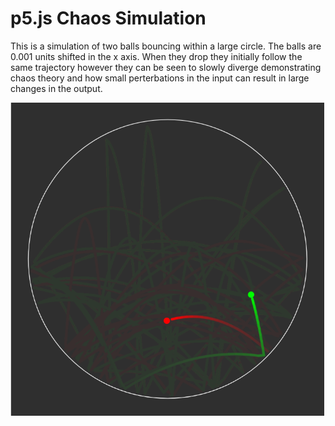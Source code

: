 # p5.js Chaos Simulation

This is a simulation of two balls bouncing within a large circle. The balls are 0.001 units shifted in the x axis. When they drop they initially follow the same trajectory however they can be seen to slowly diverge demonstrating chaos theory and how small perterbations in the input can result in large changes in the output.

![Simulation Running](./screenshots/simulation.PNG)

